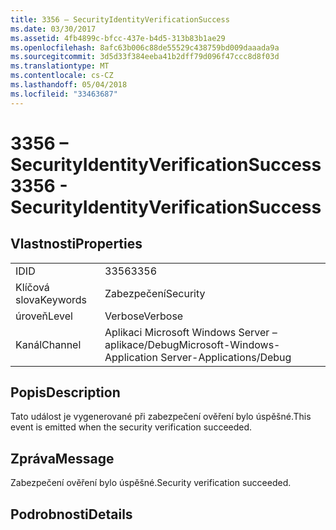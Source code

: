 ```yaml
---
title: 3356 – SecurityIdentityVerificationSuccess
ms.date: 03/30/2017
ms.assetid: 4fb4899c-bfcc-437e-b4d5-313b83b1ae29
ms.openlocfilehash: 8afc63b006c88de55529c438759bd009daaada9a
ms.sourcegitcommit: 3d5d33f384eeba41b2dff79d096f47ccc8d8f03d
ms.translationtype: MT
ms.contentlocale: cs-CZ
ms.lasthandoff: 05/04/2018
ms.locfileid: "33463687"
---
```

# <a name="3356---securityidentityverificationsuccess"></a><span data-ttu-id="ddbd7-102">3356 – SecurityIdentityVerificationSuccess</span><span class="sxs-lookup"><span data-stu-id="ddbd7-102">3356 - SecurityIdentityVerificationSuccess</span></span>
## <a name="properties"></a><span data-ttu-id="ddbd7-103">Vlastnosti</span><span class="sxs-lookup"><span data-stu-id="ddbd7-103">Properties</span></span>  
  
|||  
|-|-|  
|<span data-ttu-id="ddbd7-104">ID</span><span class="sxs-lookup"><span data-stu-id="ddbd7-104">ID</span></span>|<span data-ttu-id="ddbd7-105">3356</span><span class="sxs-lookup"><span data-stu-id="ddbd7-105">3356</span></span>|  
|<span data-ttu-id="ddbd7-106">Klíčová slova</span><span class="sxs-lookup"><span data-stu-id="ddbd7-106">Keywords</span></span>|<span data-ttu-id="ddbd7-107">Zabezpečení</span><span class="sxs-lookup"><span data-stu-id="ddbd7-107">Security</span></span>|  
|<span data-ttu-id="ddbd7-108">úroveň</span><span class="sxs-lookup"><span data-stu-id="ddbd7-108">Level</span></span>|<span data-ttu-id="ddbd7-109">Verbose</span><span class="sxs-lookup"><span data-stu-id="ddbd7-109">Verbose</span></span>|  
|<span data-ttu-id="ddbd7-110">Kanál</span><span class="sxs-lookup"><span data-stu-id="ddbd7-110">Channel</span></span>|<span data-ttu-id="ddbd7-111">Aplikaci Microsoft Windows Server – aplikace/Debug</span><span class="sxs-lookup"><span data-stu-id="ddbd7-111">Microsoft-Windows-Application Server-Applications/Debug</span></span>|  
  
## <a name="description"></a><span data-ttu-id="ddbd7-112">Popis</span><span class="sxs-lookup"><span data-stu-id="ddbd7-112">Description</span></span>  
 <span data-ttu-id="ddbd7-113">Tato událost je vygenerované při zabezpečení ověření bylo úspěšné.</span><span class="sxs-lookup"><span data-stu-id="ddbd7-113">This event is emitted when the security verification succeeded.</span></span>  
  
## <a name="message"></a><span data-ttu-id="ddbd7-114">Zpráva</span><span class="sxs-lookup"><span data-stu-id="ddbd7-114">Message</span></span>  
 <span data-ttu-id="ddbd7-115">Zabezpečení ověření bylo úspěšné.</span><span class="sxs-lookup"><span data-stu-id="ddbd7-115">Security verification succeeded.</span></span>  
  
## <a name="details"></a><span data-ttu-id="ddbd7-116">Podrobnosti</span><span class="sxs-lookup"><span data-stu-id="ddbd7-116">Details</span></span>
